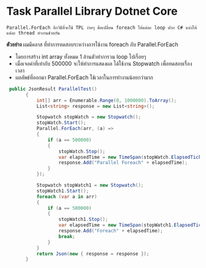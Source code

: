 # Task Parallel Library Dotnet Core
 
`Parallel.ForEach อีกวิธีที่จะใช้ TPL ง่ายๆ คือเปลี่ยน foreach ให้แต่ละ loop ฝาก C# แบ่งให้แต่ละ thread ทำงานช่วยกัน`

**ตัวอย่าง** ผมมีคลาส ที่ทำการทดสอบระหว่างการใช้งาน foreach กับ Parallel.ForEach
* โดยการสร้าง int array ทั้งหมด 1 ล้านตัวทำการวน loop ไปเรื่อยๆ
* เมื่อเจอค่าที่เท่ากับ 500000 จะให้ทำการแสดงผล ได้ใช้งาน Stopwatch เพื่อทดสอบเรื่องเวลา 
* ผลลัพธ์ที่ออกมา Parallel.ForEach ใช้เวลาในการทำงานน้อยกว่ามาก


 ``` c#
  public JsonResult ParallelTest()
        {
            int[] arr = Enumerable.Range(0, 1000000).ToArray();
            List<string> response = new List<string>();

            Stopwatch stopWatch = new Stopwatch();
            stopWatch.Start();
            Parallel.ForEach(arr, (a) =>
            {
                if (a == 500000)
                {
                    stopWatch.Stop();
                    var elapsedTime = new TimeSpan(stopWatch.ElapsedTicks);
                    response.Add("Parallel Foreach" + elapsedTime);
                }
            });

            Stopwatch stopWatch1 = new Stopwatch();
            stopWatch1.Start();
            foreach (var a in arr)
            {
                if (a == 500000)
                {
                    stopWatch1.Stop();
                    var elapsedTime = new TimeSpan(stopWatch1.ElapsedTicks);
                    response.Add("Foreach" + elapsedTime);
                    break;
                }
            }
            return Json(new { response = response });
        }
```
